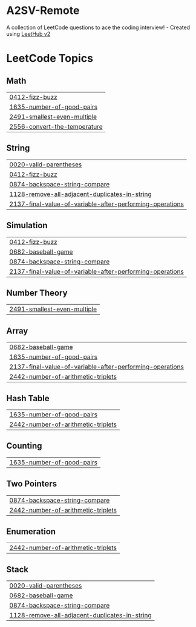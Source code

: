 # A2SV-Remote
A collection of LeetCode questions to ace the coding interview! - Created using [LeetHub v2](https://github.com/arunbhardwaj/LeetHub-2.0)

<!---LeetCode Topics Start-->
# LeetCode Topics
## Math
|  |
| ------- |
| [0412-fizz-buzz](https://github.com/haju35/A2SV-Remote/tree/master/0412-fizz-buzz) |
| [1635-number-of-good-pairs](https://github.com/haju35/A2SV-Remote/tree/master/1635-number-of-good-pairs) |
| [2491-smallest-even-multiple](https://github.com/haju35/A2SV-Remote/tree/master/2491-smallest-even-multiple) |
| [2556-convert-the-temperature](https://github.com/haju35/A2SV-Remote/tree/master/2556-convert-the-temperature) |
## String
|  |
| ------- |
| [0020-valid-parentheses](https://github.com/haju35/A2SV-Remote/tree/master/0020-valid-parentheses) |
| [0412-fizz-buzz](https://github.com/haju35/A2SV-Remote/tree/master/0412-fizz-buzz) |
| [0874-backspace-string-compare](https://github.com/haju35/A2SV-Remote/tree/master/0874-backspace-string-compare) |
| [1128-remove-all-adjacent-duplicates-in-string](https://github.com/haju35/A2SV-Remote/tree/master/1128-remove-all-adjacent-duplicates-in-string) |
| [2137-final-value-of-variable-after-performing-operations](https://github.com/haju35/A2SV-Remote/tree/master/2137-final-value-of-variable-after-performing-operations) |
## Simulation
|  |
| ------- |
| [0412-fizz-buzz](https://github.com/haju35/A2SV-Remote/tree/master/0412-fizz-buzz) |
| [0682-baseball-game](https://github.com/haju35/A2SV-Remote/tree/master/0682-baseball-game) |
| [0874-backspace-string-compare](https://github.com/haju35/A2SV-Remote/tree/master/0874-backspace-string-compare) |
| [2137-final-value-of-variable-after-performing-operations](https://github.com/haju35/A2SV-Remote/tree/master/2137-final-value-of-variable-after-performing-operations) |
## Number Theory
|  |
| ------- |
| [2491-smallest-even-multiple](https://github.com/haju35/A2SV-Remote/tree/master/2491-smallest-even-multiple) |
## Array
|  |
| ------- |
| [0682-baseball-game](https://github.com/haju35/A2SV-Remote/tree/master/0682-baseball-game) |
| [1635-number-of-good-pairs](https://github.com/haju35/A2SV-Remote/tree/master/1635-number-of-good-pairs) |
| [2137-final-value-of-variable-after-performing-operations](https://github.com/haju35/A2SV-Remote/tree/master/2137-final-value-of-variable-after-performing-operations) |
| [2442-number-of-arithmetic-triplets](https://github.com/haju35/A2SV-Remote/tree/master/2442-number-of-arithmetic-triplets) |
## Hash Table
|  |
| ------- |
| [1635-number-of-good-pairs](https://github.com/haju35/A2SV-Remote/tree/master/1635-number-of-good-pairs) |
| [2442-number-of-arithmetic-triplets](https://github.com/haju35/A2SV-Remote/tree/master/2442-number-of-arithmetic-triplets) |
## Counting
|  |
| ------- |
| [1635-number-of-good-pairs](https://github.com/haju35/A2SV-Remote/tree/master/1635-number-of-good-pairs) |
## Two Pointers
|  |
| ------- |
| [0874-backspace-string-compare](https://github.com/haju35/A2SV-Remote/tree/master/0874-backspace-string-compare) |
| [2442-number-of-arithmetic-triplets](https://github.com/haju35/A2SV-Remote/tree/master/2442-number-of-arithmetic-triplets) |
## Enumeration
|  |
| ------- |
| [2442-number-of-arithmetic-triplets](https://github.com/haju35/A2SV-Remote/tree/master/2442-number-of-arithmetic-triplets) |
## Stack
|  |
| ------- |
| [0020-valid-parentheses](https://github.com/haju35/A2SV-Remote/tree/master/0020-valid-parentheses) |
| [0682-baseball-game](https://github.com/haju35/A2SV-Remote/tree/master/0682-baseball-game) |
| [0874-backspace-string-compare](https://github.com/haju35/A2SV-Remote/tree/master/0874-backspace-string-compare) |
| [1128-remove-all-adjacent-duplicates-in-string](https://github.com/haju35/A2SV-Remote/tree/master/1128-remove-all-adjacent-duplicates-in-string) |
<!---LeetCode Topics End-->